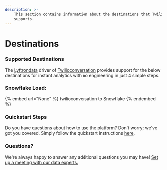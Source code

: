 ```yaml
---
description: >-
    This section contains information about the destinations that Twilioconversation
    supports.
---
```


# Destinations

### Supported Destinations

The [Lyftrondata](https://www.lyftrondata.com/) driver of [Twilioconversation](None) provides support for the below destinations for instant analytics with no engineering in just 4 simple steps.

### Snowflake Load:

{% embed url="None" %}
twilioconversation to Snowflake
{% endembed %}

### Quickstart Steps

Do you have questions about how to use the platform? Don't worry; we've got you covered. Simply follow the quickstart instructions [here](README.md).

### Questions? <a href="#questions" id="questions"></a>

We're always happy to answer any additional questions you may have! [Set up a meeting with our data experts.](https://www.lyftrondata.com/book-a-meeting/)
